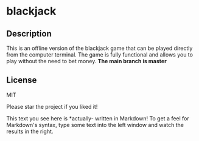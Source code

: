 # blackjack
## Description
This is an offline version of the blackjack game that can be played directly from the computer terminal. The game is fully functional and allows you to play without the need to bet money.
**The main branch is master**

## License

MIT

Please star the project if you liked it!

This text you see here is *actually- written in Markdown! To get a feel
for Markdown's syntax, type some text into the left window and
watch the results in the right.
